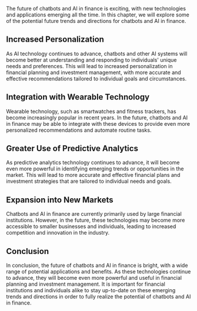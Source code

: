 

The future of chatbots and AI in finance is exciting, with new technologies and applications emerging all the time. In this chapter, we will explore some of the potential future trends and directions for chatbots and AI in finance.

Increased Personalization
-------------------------

As AI technology continues to advance, chatbots and other AI systems will become better at understanding and responding to individuals' unique needs and preferences. This will lead to increased personalization in financial planning and investment management, with more accurate and effective recommendations tailored to individual goals and circumstances.

Integration with Wearable Technology
------------------------------------

Wearable technology, such as smartwatches and fitness trackers, has become increasingly popular in recent years. In the future, chatbots and AI in finance may be able to integrate with these devices to provide even more personalized recommendations and automate routine tasks.

Greater Use of Predictive Analytics
-----------------------------------

As predictive analytics technology continues to advance, it will become even more powerful in identifying emerging trends or opportunities in the market. This will lead to more accurate and effective financial plans and investment strategies that are tailored to individual needs and goals.

Expansion into New Markets
--------------------------

Chatbots and AI in finance are currently primarily used by large financial institutions. However, in the future, these technologies may become more accessible to smaller businesses and individuals, leading to increased competition and innovation in the industry.

Conclusion
----------

In conclusion, the future of chatbots and AI in finance is bright, with a wide range of potential applications and benefits. As these technologies continue to advance, they will become even more powerful and useful in financial planning and investment management. It is important for financial institutions and individuals alike to stay up-to-date on these emerging trends and directions in order to fully realize the potential of chatbots and AI in finance.
